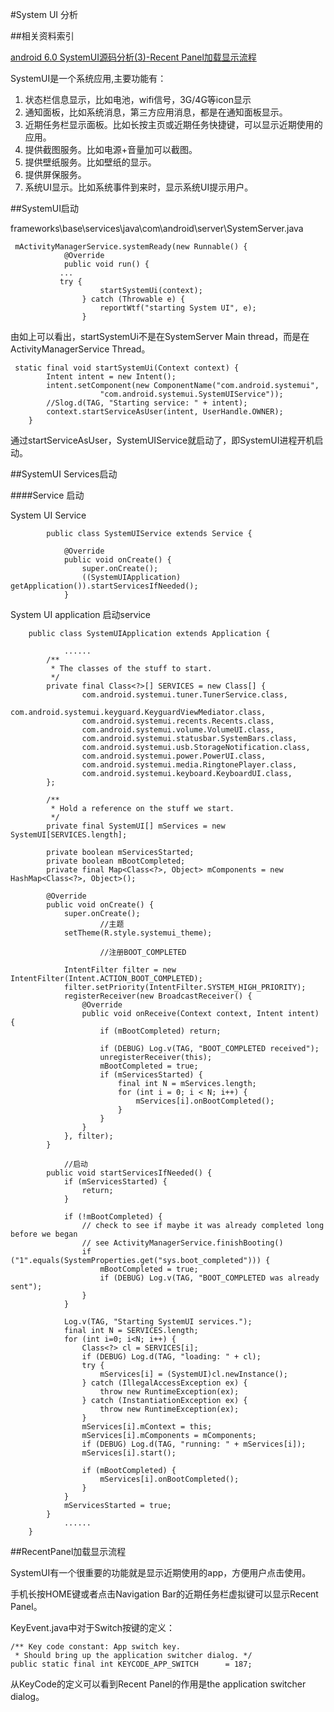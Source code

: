 #System UI 分析


##相关资料索引

[android 6.0 SystemUI源码分析(3)-Recent Panel加载显示流程](http://blog.csdn.net/zhudaozhuan/article/details/50819499)


SystemUI是一个系统应用,主要功能有：

1. 状态栏信息显示，比如电池，wifi信号，3G/4G等icon显示
2. 通知面板，比如系统消息，第三方应用消息，都是在通知面板显示。
3. 近期任务栏显示面板。比如长按主页或近期任务快捷键，可以显示近期使用的应用。
4. 提供截图服务。比如电源+音量加可以截图。
5. 提供壁纸服务。比如壁纸的显示。
6. 提供屏保服务。
7. 系统UI显示。比如系统事件到来时，显示系统UI提示用户。

##SystemUI启动

frameworks\base\services\java\com\android\server\SystemServer.java


	 mActivityManagerService.systemReady(new Runnable() {
	            @Override
	            public void run() {
	           ...
	           try {
	                    startSystemUi(context);
	                } catch (Throwable e) {
	                    reportWtf("starting System UI", e);
	                }

由如上可以看出，startSystemUi不是在SystemServer Main thread，而是在ActivityManagerService Thread。

	 static final void startSystemUi(Context context) {
	        Intent intent = new Intent();
	        intent.setComponent(new ComponentName("com.android.systemui",
	                    "com.android.systemui.SystemUIService"));
	        //Slog.d(TAG, "Starting service: " + intent);
	        context.startServiceAsUser(intent, UserHandle.OWNER);
	    }

通过startServiceAsUser，SystemUIService就启动了，即SystemUI进程开机启动。

##SystemUI Services启动

####Service 启动

System UI Service


			public class SystemUIService extends Service {

			    @Override
			    public void onCreate() {
			        super.onCreate();
			        ((SystemUIApplication) getApplication()).startServicesIfNeeded();
			    }



System UI application 启动service


		public class SystemUIApplication extends Application {

				......
		    /**
		     * The classes of the stuff to start.
		     */
		    private final Class<?>[] SERVICES = new Class[] {
		            com.android.systemui.tuner.TunerService.class,
		            com.android.systemui.keyguard.KeyguardViewMediator.class,
		            com.android.systemui.recents.Recents.class,
		            com.android.systemui.volume.VolumeUI.class,
		            com.android.systemui.statusbar.SystemBars.class,
		            com.android.systemui.usb.StorageNotification.class,
		            com.android.systemui.power.PowerUI.class,
		            com.android.systemui.media.RingtonePlayer.class,
		            com.android.systemui.keyboard.KeyboardUI.class,
		    };

		    /**
		     * Hold a reference on the stuff we start.
		     */
		    private final SystemUI[] mServices = new SystemUI[SERVICES.length];

		    private boolean mServicesStarted;
		    private boolean mBootCompleted;
		    private final Map<Class<?>, Object> mComponents = new HashMap<Class<?>, Object>();

		    @Override
		    public void onCreate() {
		        super.onCreate();
						//主题
		        setTheme(R.style.systemui_theme);

						//注册BOOT_COMPLETED

		        IntentFilter filter = new IntentFilter(Intent.ACTION_BOOT_COMPLETED);
		        filter.setPriority(IntentFilter.SYSTEM_HIGH_PRIORITY);
		        registerReceiver(new BroadcastReceiver() {
		            @Override
		            public void onReceive(Context context, Intent intent) {
		                if (mBootCompleted) return;

		                if (DEBUG) Log.v(TAG, "BOOT_COMPLETED received");
		                unregisterReceiver(this);
		                mBootCompleted = true;
		                if (mServicesStarted) {
		                    final int N = mServices.length;
		                    for (int i = 0; i < N; i++) {
		                        mServices[i].onBootCompleted();
		                    }
		                }
		            }
		        }, filter);
		    }

				//启动
		    public void startServicesIfNeeded() {
		        if (mServicesStarted) {
		            return;
		        }

		        if (!mBootCompleted) {
		            // check to see if maybe it was already completed long before we began
		            // see ActivityManagerService.finishBooting()
		            if ("1".equals(SystemProperties.get("sys.boot_completed"))) {
		                mBootCompleted = true;
		                if (DEBUG) Log.v(TAG, "BOOT_COMPLETED was already sent");
		            }
		        }

		        Log.v(TAG, "Starting SystemUI services.");
		        final int N = SERVICES.length;
		        for (int i=0; i<N; i++) {
		            Class<?> cl = SERVICES[i];
		            if (DEBUG) Log.d(TAG, "loading: " + cl);
		            try {
		                mServices[i] = (SystemUI)cl.newInstance();
		            } catch (IllegalAccessException ex) {
		                throw new RuntimeException(ex);
		            } catch (InstantiationException ex) {
		                throw new RuntimeException(ex);
		            }
		            mServices[i].mContext = this;
		            mServices[i].mComponents = mComponents;
		            if (DEBUG) Log.d(TAG, "running: " + mServices[i]);
		            mServices[i].start();

		            if (mBootCompleted) {
		                mServices[i].onBootCompleted();
		            }
		        }
		        mServicesStarted = true;
		    }
				......
		}


##RecentPanel加载显示流程

SystemUI有一个很重要的功能就是显示近期使用的app，方便用户点击使用。

手机长按HOME键或者点击Navigation Bar的近期任务栏虚拟键可以显示Recent Panel。

KeyEvent.java中对于Switch按键的定义：

    /** Key code constant: App switch key.
     * Should bring up the application switcher dialog. */
    public static final int KEYCODE_APP_SWITCH      = 187;

从KeyCode的定义可以看到Recent Panel的作用是the application switcher dialog。
